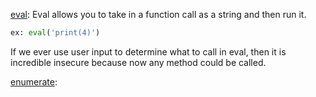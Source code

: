 
[eval](https://docs.python.org/3/library/functions.html#eval):
Eval allows you to take in a function call as a string and then run it.
```python
ex: eval('print(4)')
```
If we ever use user input to determine what to call in eval, then it is incredible insecure because now any method could be called. 

[enumerate]():
